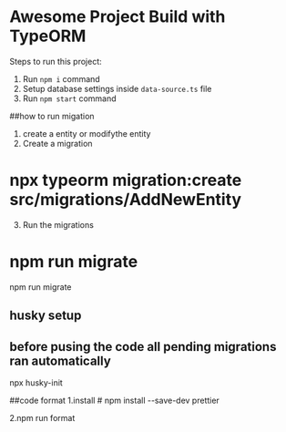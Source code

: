 # Awesome Project Build with TypeORM

Steps to run this project:

1. Run `npm i` command
2. Setup database settings inside `data-source.ts` file
3. Run `npm start` command

##how to run migation

1. create a entity or modifythe entity
2. Create a migration

# npx typeorm migration:create src/migrations/AddNewEntity

3. Run the migrations

# npm run migrate

npm run migrate

## husky setup
 ## before pusing the code all pending migrations ran automatically

npx husky-init

##code format
1.install # npm install --save-dev prettier

2.npm run format

